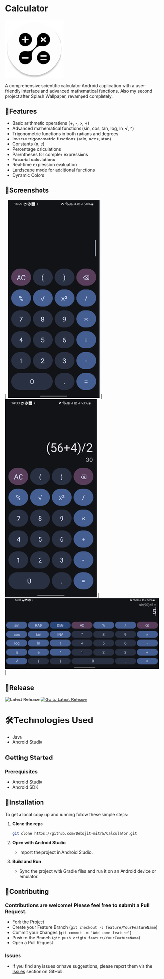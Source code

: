 # Calculator

![Calculator Logo](screenshots/logo.webp)

A comprehensive scientific calculator Android application with a user-friendly interface and advanced mathematical functions. Also my second project after Splash Wallpaper, revamped completely.

## 🌟Features

- Basic arithmetic operations (+, -, ×, ÷)
- Advanced mathematical functions (sin, cos, tan, log, ln, √, ^)
- Trigonometric functions in both radians and degrees
- Inverse trigonometric functions (asin, acos, atan)
- Constants (π, e)
- Percentage calculations
- Parentheses for complex expressions
- Factorial calculations
- Real-time expression evaluation
- Landscape mode for additional functions
- Dynamic Colors

## 📱Screenshots

| <img src="screenshots/Screenshot-1.jpg" width="300" height="auto"> | <img src="screenshots/Screenshot-2.jpg" width="300" height="auto"> | <img src="screenshots/Screenshot-3.jpg" width="auto" height="auto"> |

## 🚀Release

![Latest Release](https://img.shields.io/github/v/release/Debojit-mitra/Calculator?social)
[![Go to Latest Release](https://img.shields.io/badge/Go%20to%20Latest%20Release-red)](https://github.com/Debojit-mitra/Calculator/releases/latest)

# 🛠️Technologies Used

- Java
- Android Studio

## Getting Started

### Prerequisites

- Android Studio
- Android SDK

## 🔧Installation

To get a local copy up and running follow these simple steps:

1. **Clone the repo**

   ```sh
   git clone https://github.com/Debojit-mitra/Calculator.git
   ```

2. **Open with Android Studio**
   - Import the project in Android Studio.
3. **Build and Run**
   - Sync the project with Gradle files and run it on an Android device or emulator.

## 🤝Contributing
### Contributions are welcome! Please feel free to submit a Pull Request.
- Fork the Project
- Create your Feature Branch (`git checkout -b feature/YourFeatureName`)
- Commit your Changes (`git commit -m 'Add some feature'`)
- Push to the Branch (`git push origin feature/YourFeatureName`)
- Open a Pull Request
### Issues
- If you find any issues or have suggestions, please report them via the [Issues](https://github.com/Debojit-mitra/Calculator/issues) section on GitHub.